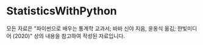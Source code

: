 # StatisticsWithPython

모든 자료은 "파이썬으로 배우는 통계학 교과서; 바바 신야 지음, 윤옹식 옮김; 한빛미디어 (2020)" 상의 내용을 참고하여 작성된 자료입니다.
